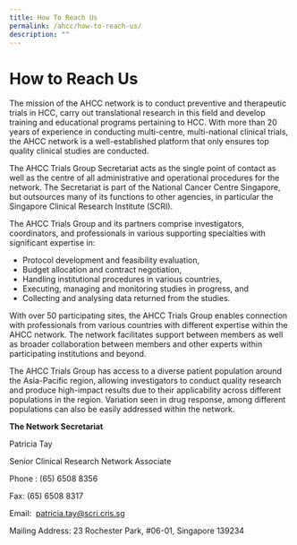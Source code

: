 ```yaml
---
title: How To Reach Us
permalink: /ahcc/how-to-reach-us/
description: ""
---
```

**How to Reach Us**
===================

The mission of the AHCC network is to conduct preventive and therapeutic trials in HCC, carry out translational research in this field and develop training and educational programs pertaining to HCC. With more than 20 years of experience in conducting multi-centre, multi-national clinical trials, the AHCC network is a well-established platform that only ensures top quality clinical studies are conducted.

The AHCC Trials Group Secretariat acts as the single point of contact as well as the centre of all administrative and operational procedures for the network. The Secretariat is part of the National Cancer Centre Singapore, but outsources many of its functions to other agencies, in particular the Singapore Clinical Research Institute (SCRI).

The AHCC Trials Group and its partners comprise investigators, coordinators, and professionals in various supporting specialties with significant expertise in:

*   Protocol development and feasibility evaluation,
*   Budget allocation and contract negotiation,
*   Handling institutional procedures in various countries,
*   Executing, managing and monitoring studies in progress, and
*   Collecting and analysing data returned from the studies.

With over 50 participating sites, the AHCC Trials Group enables connection with professionals from various countries with different expertise within the AHCC network. The network facilitates support between members as well as broader collaboration between members and other experts within participating institutions and beyond.

The AHCC Trials Group has access to a diverse patient population around the Asia-Pacific region, allowing investigators to conduct quality research and produce high-impact results due to their applicability across different populations in the region. Variation seen in drug response, among different populations can also be easily addressed within the network.

**The Network Secretariat**

Patricia Tay

Senior Clinical Research Network Associate

Phone : (65) 6508 8356

Fax: (65) 6508 8317

Email:  patricia.tay@scri.cris.sg

Mailing Address: 23 Rochester Park, #06-01, Singapore 139234
